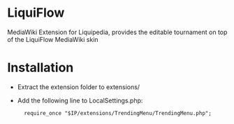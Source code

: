LiquiFlow
=========

MediaWiki Extension for Liquipedia, provides the editable tournament on top of the LiquiFlow MediaWiki skin

Installation
============
* Extract the extension folder to extensions/
* Add the following line to LocalSettings.php:

        require_once "$IP/extensions/TrendingMenu/TrendingMenu.php";
